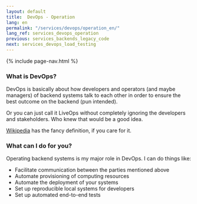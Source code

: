```yaml
---
layout: default
title:  DevOps - Operation
lang: en
permalink: "/services/devops/operation_en/"
lang_ref: services_devops_operation
previous: services_backends_legacy_code
next: services_devops_load_testing
---
```

{% include page-nav.html %}

### What is DevOps?
DevOps is basically about how developers and operators (and maybe managers) of backend systems talk to each other in order to ensure the best outcome on the backend (pun intended).

Or you can just call it LiveOps without completely ignoring the developers and stakeholders. Who knew that would be a good idea.

[Wikipedia](https://en.wikipedia.org/wiki/DevOps) has the fancy definition, if you care for it.

### What can I do for you?
Operating backend systems is my major role in DevOps. I can do things like:
- Facilitate communication between the parties mentioned above
- Automate provisioning of computing resources
- Automate the deployment of your systems
- Set up reproducible local systems for developers
- Set up automated end-to-end tests
